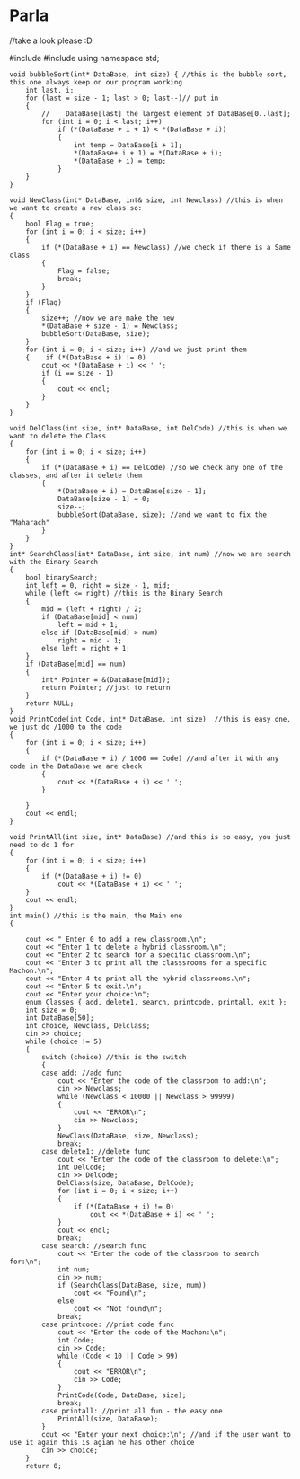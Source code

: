 # Parla

//take a look please :D



#include <iostream>
    #include <ctime>
    using namespace std;

    void bubbleSort(int* DataBase, int size) { //this is the bubble sort, this one always keep on our program working
        int last, i;
        for (last = size - 1; last > 0; last--)// put in
        {
            //    DataBase[last] the largest element of DataBase[0..last];
            for (int i = 0; i < last; i++)
                if (*(DataBase + i + 1) < *(DataBase + i))
                {
                    int temp = DataBase[i + 1];
                    *(DataBase+ i + 1) = *(DataBase + i);
                    *(DataBase + i) = temp;
                }
        }
    }

    void NewClass(int* DataBase, int& size, int Newclass) //this is when we want to create a new class so:
    {
        bool Flag = true;
        for (int i = 0; i < size; i++)
        {
            if (*(DataBase + i) == Newclass) //we check if there is a Same class
            {
                Flag = false;
                break;
            }
        }
        if (Flag)
        {
            size++; //now we are make the new
            *(DataBase + size - 1) = Newclass;
            bubbleSort(DataBase, size);
        }
        for (int i = 0; i < size; i++) //and we just print them
        {    if (*(DataBase + i) != 0)
            cout << *(DataBase + i) << ' ';
            if (i == size - 1)
            {
                cout << endl;
            }
        }
    }

    void DelClass(int size, int* DataBase, int DelCode) //this is when we want to delete the Class
    {
        for (int i = 0; i < size; i++)
        {
            if (*(DataBase + i) == DelCode) //so we check any one of the classes, and after it delete them
            {
                *(DataBase + i) = DataBase[size - 1];
                DataBase[size - 1] = 0;
                size--;
                bubbleSort(DataBase, size); //and we want to fix the "Maharach"
            }
        }
    }
    int* SearchClass(int* DataBase, int size, int num) //now we are search with the Binary Search
    {
        bool binarySearch;
        int left = 0, right = size - 1, mid;
        while (left <= right) //this is the Binary Search
        {
            mid = (left + right) / 2;
            if (DataBase[mid] < num)
                left = mid + 1;
            else if (DataBase[mid] > num)
                right = mid - 1;
            else left = right + 1;
        }
        if (DataBase[mid] == num) 
        {
            int* Pointer = &(DataBase[mid]);
            return Pointer; //just to return
        }
        return NULL;
    }
    void PrintCode(int Code, int* DataBase, int size)  //this is easy one, we just do /1000 to the code
    {
        for (int i = 0; i < size; i++)
        {
            if (*(DataBase + i) / 1000 == Code) //and after it with any code in the DataBase we are check
            {
                cout << *(DataBase + i) << ' ';
            }

        }
        cout << endl;
    }

    void PrintAll(int size, int* DataBase) //and this is so easy, you just need to do 1 for
    {
        for (int i = 0; i < size; i++)
        {
            if (*(DataBase + i) != 0)
                cout << *(DataBase + i) << ' ';
        }
        cout << endl;
    }
    int main() //this is the main, the Main one
    { 

        cout << " Enter 0 to add a new classroom.\n";
        cout << "Enter 1 to delete a hybrid classroom.\n";
        cout << "Enter 2 to search for a specific classroom.\n";
        cout << "Enter 3 to print all the classsrooms for a specific Machon.\n";
        cout << "Enter 4 to print all the hybrid classrooms.\n";
        cout << "Enter 5 to exit.\n";
        cout << "Enter your choice:\n";
        enum Classes { add, delete1, search, printcode, printall, exit };
        int size = 0;
        int DataBase[50];
        int choice, Newclass, Delclass;
        cin >> choice;
        while (choice != 5)
        {
            switch (choice) //this is the switch
            {
            case add: //add func
                cout << "Enter the code of the classroom to add:\n";
                cin >> Newclass;
                while (Newclass < 10000 || Newclass > 99999)
                {
                    cout << "ERROR\n";
                    cin >> Newclass;
                }
                NewClass(DataBase, size, Newclass);
                break;
            case delete1: //delete func
                cout << "Enter the code of the classroom to delete:\n";
                int DelCode;
                cin >> DelCode;
                DelClass(size, DataBase, DelCode); 
                for (int i = 0; i < size; i++)
                {
                    if (*(DataBase + i) != 0)
                        cout << *(DataBase + i) << ' ';
                }
                cout << endl;
                break;
            case search: //search func
                cout << "Enter the code of the classroom to search for:\n";
                int num;
                cin >> num;
                if (SearchClass(DataBase, size, num))
                    cout << "Found\n";
                else
                    cout << "Not found\n";
                break;
            case printcode: //print code func
                cout << "Enter the code of the Machon:\n";
                int Code;
                cin >> Code;
                while (Code < 10 || Code > 99)
                {
                    cout << "ERROR\n";
                    cin >> Code;
                }
                PrintCode(Code, DataBase, size);
                break;
            case printall: //print all fun - the easy one
                PrintAll(size, DataBase);
            }
            cout << "Enter your next choice:\n"; //and if the user want to use it again this is agian he has other choice
            cin >> choice;
        }
        return 0;
        
      

        
        
        
        
        
        
